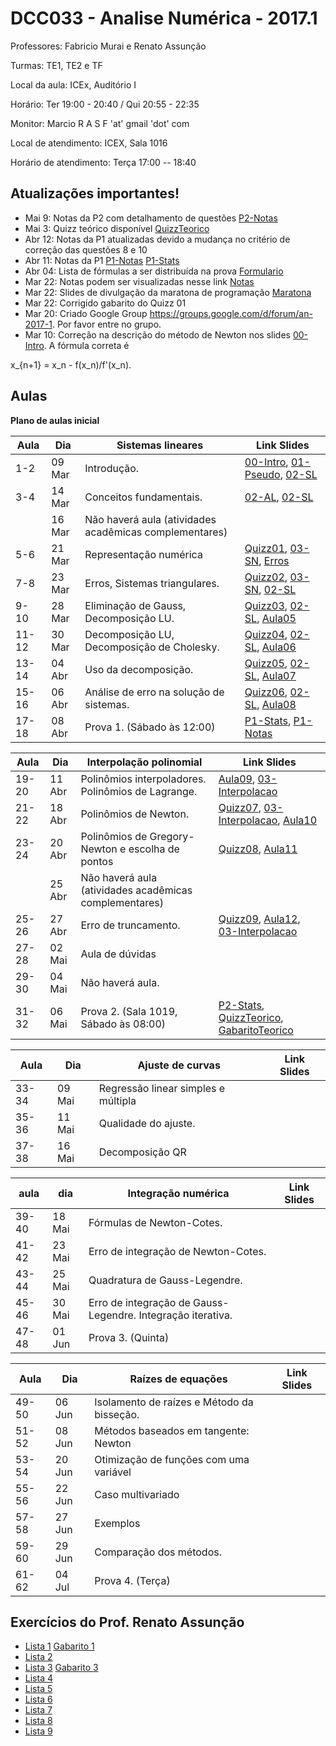 ﻿DCC033 - Analise Numérica - 2017.1
==================================

Professores: Fabricio Murai e Renato Assunção

Turmas: TE1, TE2 e TF

Local da aula: ICEx, Auditório I

Horário: Ter 19:00 - 20:40 / Qui 20:55 - 22:35

Monitor: Marcio R A S F 'at' gmail 'dot' com

Local de atendimento: ICEX, Sala 1016

Horário de atendimento: Terça 17:00 -- 18:40


Atualizações importantes!
-------------------------
* Mai 9: Notas da P2 com detalhamento de questões [P2-Notas]
* Mai 3: Quizz teórico disponível [QuizzTeorico]
* Abr 12: Notas da P1 atualizadas devido a mudança no critério de correção das questões 8 e 10
* Abr 11: Notas da P1 [P1-Notas] [P1-Stats]
* Abr 04: Lista de fórmulas a ser distribuída na prova [Formulario]
* Mar 22: Notas podem ser visualizadas nesse link [Notas]
* Mar 22: Slides de divulgação da maratona de programação [Maratona]
* Mar 22: Corrigido gabarito do Quizz 01
* Mar 20: Criado Google Group https://groups.google.com/d/forum/an-2017-1. Por favor entre no grupo.
* Mar 10: Correção na descrição do método de Newton nos slides [00-Intro]. A fórmula correta é

 x_{n+1} = x_n - f(x_n)/f'(x_n).

Aulas
-----

**Plano de aulas inicial**

|Aula  |  Dia     | Sistemas lineares                                            | Link Slides |
|------|----------|--------------------------------------------------------------|-------------|
|1-2   |  09 Mar  | Introdução.                                                  |[00-Intro], [01-Pseudo], [02-SL]|
|3-4   |  14 Mar  | Conceitos fundamentais.                                      |[02-AL], [02-SL] |
|      |  16 Mar  | Não haverá aula (atividades acadêmicas complementares)       |             |
|5-6   |  21 Mar  | Representação numérica                                       |[Quizz01], [03-SN], [Erros]|
|7-8   |  23 Mar  | Erros, Sistemas triangulares.                                |[Quizz02], [03-SN], [02-SL]      |
|9-10  |  28 Mar  | Eliminação de Gauss, Decomposição LU.                        |[Quizz03], [02-SL], [Aula05] |
|11-12 |  30 Mar  | Decomposição LU, Decomposição de Cholesky.                   |[Quizz04], [02-SL], [Aula06] |
|13-14 |  04 Abr  | Uso da decomposição.                                         |[Quizz05], [02-SL], [Aula07] |
|15-16 |  06 Abr  | Análise de erro na solução de sistemas.                      |[Quizz06], [02-SL], [Aula08] |
|17-18 |  08 Abr  | Prova 1. (Sábado às 12:00)                                    |[P1-Stats], [P1-Notas] |

|Aula  |  Dia     | Interpolação polinomial                                      | Link Slides |
|------|----------|--------------------------------------------------------------|-------------|
|19-20 |  11 Abr  | Polinômios interpoladores. Polinômios de Lagrange.           |[Aula09], [03-Interpolacao] |
|21-22 |  18 Abr  | Polinômios de Newton.                                        |[Quizz07], [03-Interpolacao], [Aula10] |
|23-24 |  20 Abr  | Polinômios de Gregory-Newton e escolha de pontos             |[Quizz08], [Aula11] |
|      |  25 Abr  | Não haverá aula (atividades acadêmicas complementares)       |             |
|25-26 |  27 Abr  | Erro de truncamento.                                         |[Quizz09], [Aula12], [03-Interpolacao] |
|27-28 |  02 Mai  | Aula de dúvidas                                              |             |
|29-30 |  04 Mai  | Não haverá aula.                                             |             |
|31-32 |  06 Mai  | Prova 2. (Sala 1019, Sábado às 08:00)                        |[P2-Stats], [QuizzTeorico], [GabaritoTeorico] |

|Aula  |  Dia     | Ajuste de curvas                                             | Link Slides |
|------|----------|--------------------------------------------------------------|-------------|
|33-34 |  09 Mai  | Regressão linear simples e múltipla                          |             |
|35-36 |  11 Mai  | Qualidade do ajuste.                                         |             |
|37-38 |  16 Mai  | Decomposição QR                                              |             |

|aula  |  dia     | Integração numérica                                          | Link Slides |
|------|----------|--------------------------------------------------------------|-------------|
|39-40 |  18 Mai  | Fórmulas de Newton-Cotes.                                    |             |
|41-42 |  23 Mai  | Erro de integração de Newton-Cotes.                          |             |
|43-44 |  25 Mai  | Quadratura de Gauss-Legendre.                                |             |
|45-46 |  30 Mai  | Erro de integração de Gauss-Legendre. Integração iterativa.  |             |
|47-48 |  01 Jun  | Prova 3. (Quinta)                                            |             |

|Aula  |  Dia     | Raízes de equações                                           | Link Slides |
|------|----------|--------------------------------------------------------------|-------------|
|49-50 |  06 Jun  | Isolamento de raízes e Método da bisseção.                   |             |
|51-52 |  08 Jun  | Métodos baseados em tangente: Newton                         |             |
|53-54 |  20 Jun  | Otimização de funções com uma variável                       |             |
|55-56 |  22 Jun  | Caso multivariado                                            |             |
|57-58 |  27 Jun  | Exemplos                                                     |             |
|59-60 |  29 Jun  | Comparação dos métodos.                                      |             |
|61-62 |  04 Jul  | Prova 4. (Terça)                                             |             |


Exercícios do Prof. Renato Assunção
-----------------------------------
 * [Lista 1] [Gabarito 1]
 * [Lista 2]
 * [Lista 3] [Gabarito 3]
 * [Lista 4]
 * [Lista 5]
 * [Lista 6]
 * [Lista 7]
 * [Lista 8]
 * [Lista 9]

[Lista 1]: http://homepages.dcc.ufmg.br/~assuncao/an/Lista01.pdf
[Gabarito 1]: http://homepages.dcc.ufmg.br/~assuncao/an/gabarito_lista_01.pdf
[Lista 2]: http://homepages.dcc.ufmg.br/~assuncao/an/Lista02.pdf
[Lista 3]: http://homepages.dcc.ufmg.br/~assuncao/an/Lista03.pdf
[Gabarito 3]: http://homepages.dcc.ufmg.br/~assuncao/an/gabarito_lista_03.pdf
[Lista 4]: http://homepages.dcc.ufmg.br/~assuncao/an/Lista04.pdf
[Lista 5]: http://homepages.dcc.ufmg.br/~assuncao/an/Lista05.pdf
[Lista 6]: http://homepages.dcc.ufmg.br/~assuncao/an/Exerc06.pdf
[Lista 7]: http://homepages.dcc.ufmg.br/~assuncao/an/Lista07.pdf
[Lista 8]: http://homepages.dcc.ufmg.br/~assuncao/an/Lista08.pdf
[Lista 9]: http://homepages.dcc.ufmg.br/~assuncao/an/Lista09.pdf


[00-Intro]: ../../ancn_slides/00te-Intro.pdf
[01-Pseudo]: ../../ancn_slides/01-Conceitos.pdf
[02-SL]: ../../ancn_slides/02-SistemasLineares.pdf
[02-AL]: ../../ancn_slides/A02-RevisaoAL.pdf
[03-SN]: ../../ancn_slides/A03-SistemasNumericos.pdf
[04-SL]: ../../ancn_slides/A04-SistemasLineares.pdf
[Aula05]: ../../ancn_slides/A05-DecomposicaoLU.pdf
[Aula06]: ../../ancn_slides/A06-Cholesky.pdf
[Aula07]: ../../ancn_slides/A07-UsoDecomposicao.pdf
[Aula08]: ../../ancn_slides/A08-Condicionamento.pdf
[Aula09]: ../../ancn_slides/A09-Interpolacao.pdf
[Aula10]: ../../ancn_slides/A10-PolinomioNewton.pdf
[Aula11]: ../../ancn_slides/A11-GregoryNewton.pdf
[Aula12]: ../../ancn_slides/A12-ErroInterpolacao.pdf
[Erros]: ../../ancn_slides/03-PontoFlutuanteErros.pdf
[QuizzTeorico]: ../../ancn_slides/quizz-theory.pdf
[GabaritoTeorico]: ../../ancn_slides/gabarito-theory.pdf
[Quizz01]: ../../ancn_slides/quizz01.pdf
[Quizz02]: ../../ancn_slides/gabarito02.pdf
[Quizz03]: ../../ancn_slides/gabarito03.pdf
[Quizz04]: ../../ancn_slides/gabarito04.pdf
[Quizz05]: ../../ancn_slides/gabarito05.pdf
[Quizz06]: ../../ancn_slides/gabarito06.pdf
[Quizz07]: ../../ancn_slides/gabarito07.pdf
[Quizz08]: ../../ancn_slides/gabarito08.pdf
[Quizz09]: ../../ancn_slides/gabarito09.pdf
[Maratona]: ../../ancn_slides/divulgacao-maratona.pdf
[Notas]: https://docs.google.com/spreadsheets/d/1s3jH3t-UhV2gQFDU8lJxeavxx06HK-6vq22bMz0Gnp4/edit?usp=sharing
[Formulario]: http://homepages.dcc.ufmg.br/~lcerf/slides/formulario.pdf

[P2-Notas]: https://drive.google.com/open?id=1ZbdjVT78HYdY5fVuoqiAxi1AelN-ngjD53r5_XgiG2s
[P1-Stats]: ../../ancn_slides/p1_stats.pdf
[P2-Stats]: ../../ancn_slides/p2_stats.pdf
[P1-Notas]: ../../ancn_slides/p1_notas_an.pdf
[Aula09]: ../../ancn_slides/A09-Interpolacao.pdf
[03-Interpolacao]: ../../ancn_slides/03-InterpolacaoPolinomial.pdf
